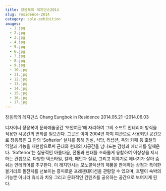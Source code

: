 ```yaml
---
title: 장응복의 레지던스2014
slug: residence-2014
category: solo-exhibition
images:
  - 1.jpg
  - 2.jpg
  - 3.jpg
  - 4.jpg
  - 5.jpg
  - 6.jpg
  - 7.jpg
  - 8.jpg
  - 9.jpg
  - 10.jpg
  - 11.jpg
  - 12.jpg
  - 13.jpg
  - 14.jpg
  - 15.jpg
  - 16.jpg
  - 17.jpg
---
```


장응복의 레지던스
Chang Eungbok in Residence
2014.05.21 –2014.06.03

디자이너 장응복이 문화예술공간 ‘보안여관’에 자리하여 그의 소프트 인테리어 방식을 적용한 시공간의 변화를 일으킨다. 그곳은 이미 2004년 까지 여관으로 사용되던 공간으로 장응복은 그 만의 ‘Softerior’ 설치를 통해 침실, 식당, 리셉션, 옥외 카페 등 호텔의 역할과 기능을 재현함으로써 근대와 현대의 시공간을 넘나드는 감성과 에너지를 일깨운다.
‘Softerior’는 실용적인 아름다움, 전통과 현대를 조화롭게 융합하여 이상상을 제시하는 컨셉으로, 다양한 텍스타일, 칼라, 패턴과 질감, 그리고 이야기로 에너지가 살아 숨 쉬는 인테리어를 추구한다. 이 레지던시는 모노콜렉션의 제품을 판매하는 상점과 특이한 볼거리로 돌잔치를 선보이는 흥미로운 프레젠테이션을 관람할 수 있으며, 호텔이 숙박의 기능뿐 아니라 휴식과 치유 그리고 문화적인 컨텐츠를 공유하는 공간으로 보여지게 된다.  
